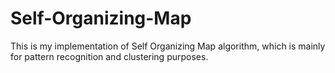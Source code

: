 # Self-Organizing-Map
This is my implementation of Self Organizing Map algorithm, which is mainly for pattern recognition and clustering purposes.
